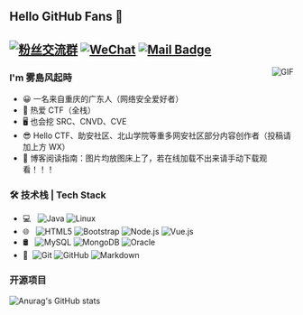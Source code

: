 ## Hello GitHub Fans 👋
[![粉丝交流群](https://img.shields.io/badge/粉丝交流群-加微信-red.svg "粉丝交流群")](https://jq.qq.com/?_wv=1027&k=58Ypj9z "粉丝交流群")
[![WeChat](https://img.shields.io/badge/Wechat-XR3327026244-red.svg "Wechat")](https://jq.qq.com/?_wv=1027&k=55kiWBY "Wechat")
[![Mail Badge](https://img.shields.io/badge/-suc2es2.clc@gmail.com-c14438?style=flat&logo=Gmail&logoColor=white&link=mailto:suc2es2.clc@gmail.com)](mailto:suc2es2.clc@gmail.com)
---
<img align="right" alt="GIF" src="https://raw.githubusercontent.com/JoeyBling/JoeyBling/master/pic/pusheencode.gif" />

### I'm 雾島风起時

- 😀 一名来自重庆的广东人（网络安全爱好者）
- 🚩 热爱 CTF（全栈）
- 🖥️ 也会挖 SRC、CNVD、CVE
- 😎 Hello CTF、助安社区、北山学院等重多网安社区部分内容创作者（投稿请加上方 WX）
- 🧐 博客阅读指南：图片均放图床上了，若在线加载不出来请手动下载观看！！！

### 🛠 技术栈 | Tech Stack

- 💻 &#160; ![Java](https://img.shields.io/badge/-Java-333333?style=flat&logo=Java&logoColor=007396)
![Linux](https://img.shields.io/badge/-Linux-333333?style=flat&logo=Linux&logoColor=FCC624)
- 🌐 &#160; ![HTML5](https://img.shields.io/badge/-HTML5-333333?style=flat&logo=HTML5)
![Bootstrap](https://img.shields.io/badge/-Bootstrap-333333?style=flat&logo=bootstrap&logoColor=563D7C)
![Node.js](https://img.shields.io/badge/-Node.js-333333?style=flat&logo=node.js)
![Vue.js](https://img.shields.io/badge/-VueJS-333333?style=flat&logo=Vue.js)
- 🛢 &#160; ![MySQL](https://img.shields.io/badge/-MySQL-333333?style=flat&logo=mysql)
![MongoDB](https://img.shields.io/badge/-MongoDB-333333?style=flat&logo=mongodb)
![Oracle](https://img.shields.io/badge/-Oracle-333333?style=flat&logo=Oracle)
- 🔧 &#160;![Git](https://img.shields.io/badge/-Git-333333?style=flat&logo=git)
![GitHub](https://img.shields.io/badge/-GitHub-333333?style=flat&logo=github)
![Markdown](https://img.shields.io/badge/-Markdown-333333?style=flat&logo=markdown)

### 开源项目
![Anurag's GitHub stats](https://github-readme-stats.vercel.app/api?username=duckpigdog&show_icons=true&show=reviews,discussions_started,discussions_answered,prs_merged,prs_merged_percentage&theme=ambient_gradient)
